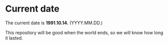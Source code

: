 # Current date

The current date is **1991.10.14.** (YYYY.MM.DD.)

This repository will be good when the world ends, so we will know how long it lasted.